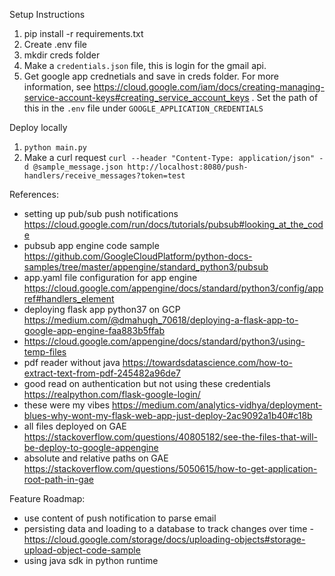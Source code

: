 Setup Instructions

1. pip install -r requirements.txt
2. Create .env file
3. mkdir creds folder
4. Make a `credentials.json` file, this is login for the gmail api.
5. Get google app crednetials and save in creds folder. For more information, see https://cloud.google.com/iam/docs/creating-managing-service-account-keys#creating_service_account_keys . Set the path of this in the `.env` file under `GOOGLE_APPLICATION_CREDENTIALS`

Deploy locally
1. `python main.py`
2. Make a curl request
`curl --header "Content-Type: application/json" -d @sample_message.json http://localhost:8080/push-handlers/receive_messages?token=test`


References:  
- setting up pub/sub push notifications https://cloud.google.com/run/docs/tutorials/pubsub#looking_at_the_code
- pubsub app engine code sample https://github.com/GoogleCloudPlatform/python-docs-samples/tree/master/appengine/standard_python3/pubsub
- app.yaml file configuration for app engine https://cloud.google.com/appengine/docs/standard/python3/config/appref#handlers_element
- deploying flask app python37 on GCP https://medium.com/@dmahugh_70618/deploying-a-flask-app-to-google-app-engine-faa883b5ffab
- https://cloud.google.com/appengine/docs/standard/python3/using-temp-files
- pdf reader without java https://towardsdatascience.com/how-to-extract-text-from-pdf-245482a96de7
- good read on authentication but not using these credentials https://realpython.com/flask-google-login/
- these were my vibes https://medium.com/analytics-vidhya/deployment-blues-why-wont-my-flask-web-app-just-deploy-2ac9092a1b40#c18b
- all files deployed on GAE https://stackoverflow.com/questions/40805182/see-the-files-that-will-be-deploy-to-google-appengine
- absolute and relative paths on GAE https://stackoverflow.com/questions/5050615/how-to-get-application-root-path-in-gae

Feature Roadmap:
- use content of push notification to parse email
- persisting data and loading to a database to track changes over time - https://cloud.google.com/storage/docs/uploading-objects#storage-upload-object-code-sample
- using java sdk in python runtime



